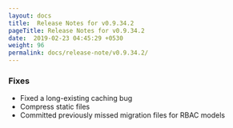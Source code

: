 ```yaml
---
layout: docs
title:  Release Notes for v0.9.34.2
pageTitle: Release Notes for v0.9.34.2
date:  2019-02-23 04:45:29 +0530
weight: 96
permalink: docs/release-note/v0.9.34.2/
---
```

### Fixes

- Fixed a long-existing caching bug
- Compress static files
- Committed previously missed migration files for RBAC models
